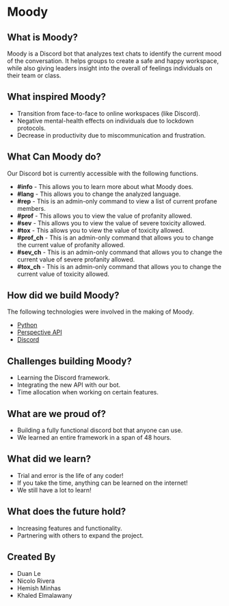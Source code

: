 # Moody


## What is Moody?
Moody is a Discord bot that analyzes text chats to identify the current mood of the conversation. It helps groups to create a safe and happy workspace, while also giving leaders insight into the overall of feelings individuals on their team or class.

## What inspired Moody?

* Transition from face-to-face to online workspaces (like Discord).
* Negative mental-health effects on individuals due to lockdown protocols.
* Decrease in productivity due to miscommunication and frustration.

## What Can Moody do?

Our Discord bot is currently accessible with the following functions.
* **#info**  - This allows you to learn more about what Moody does.
* **#lang** - This allows you to change the analyzed language.
* **#rep** - This is an admin-only command to view a list of current profane members.
* **#prof** - This allows you to view the value of profanity allowed.
* **#sev** - This allows you to view the value of severe toxicity allowed.
* **#tox** - This allows you to view the value of toxicity allowed.
* **#prof_ch** - This is an admin-only command that allows you to change the current value of profanity allowed.
* **#sev_ch** - This is an admin-only command that allows you to change the current value of severe profanity allowed.
* **#tox_ch** - This is an admin-only command that allows you to change the current value of toxicity allowed.

## How did we build Moody?

The following technologies were involved in the making of Moody.
* [Python](https://www.python.org/)
* [Perspective API](https://www.perspectiveapi.com/)
* [Discord](https://discord.com/developers/docs/intro)

## Challenges building Moody?
* Learning the Discord framework.
* Integrating the new API with our bot.
* Time allocation when working on certain features.

## What are we proud of?
* Building a fully functional discord bot that anyone can use.
* We learned an entire framework in a span of 48 hours.

## What did we learn?
* Trial and error is the life of any coder!
* If you take the time, anything can be learned on the internet!
* We still have a lot to learn!

## What does the future hold?
* Increasing features and functionality.
* Partnering with others to expand the project.

## Created By
* Duan Le
* Nicolo Rivera
* Hemish Minhas
* Khaled Elmalawany
